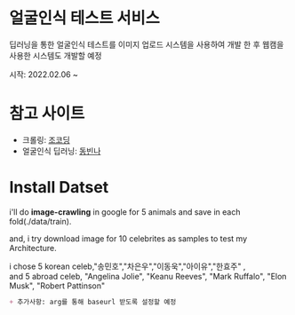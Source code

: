 # 얼굴인식 테스트 서비스

딥러닝을 통한 얼굴인식 테스트를 이미지 업로드 시스템을 사용하여 개발 한 후 웹캠을 사용한 시스템도 개발할 예정

시작: 2022.02.06 ~

# 참고 사이트
* 크롤링: [조코딩](https://www.youtube.com/watch?v=OI3fZJHQF8Y)
* 얼굴인식 딥러닝: [동빈나](https://www.youtube.com/watch?v=Lu93Ah2h9XA)

# Install Datset

i'll do **image-crawling** in google for 5 animals and save in each fold(./data/train).

and, i try download image for 10 celebrites as samples to test my Architecture.

i chose 5 korean celeb,"송민호","차은우","이동욱","아이유","한효주" ,<br>
and 5 abroad celeb, "Angelina Jolie", "Keanu Reeves", "Mark Ruffalo", "Elon Musk", "Robert Pattinson"

```markdown
+ 추가사항: arg를 통해 baseurl 받도록 설정할 예정
```




